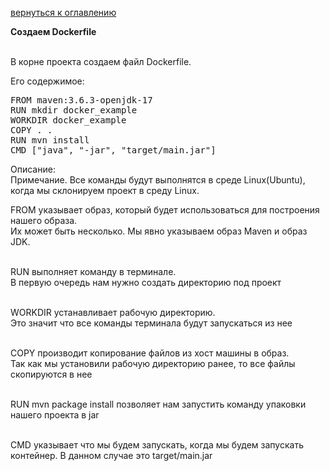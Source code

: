 <a href="/README.md">вернуться к оглавлению</a>

<b>Создаем Dockerfile</b> <br><br>

В корне проекта создаем файл Dockerfile.

Его содержимое:
<pre>
FROM maven:3.6.3-openjdk-17
RUN mkdir docker_example
WORKDIR docker_example
COPY . .
RUN mvn install
CMD ["java", "-jar", "target/main.jar"]
</pre>

Описание:<br>
Примечание. Все команды будут выполнятся в среде Linux(Ubuntu),<br>
когда мы склонируем проект в среду Linux.

FROM указывает образ, который будет использоваться для построения нашего образа. <br>
Их может быть несколько. Мы явно указываем образ Maven и образ JDK.<br><br>

RUN выполняет команду в терминале. <br>
В первую очередь нам нужно создать директорию под проект <br><br>

WORKDIR устанавливает рабочую директорию.  
Это значит что все команды терминала будут запускаться из нее <br><br>

COPY производит копирование файлов из хост машины в образ. <br>
Так как мы установили рабочую директорию ранее, то все файлы скопируются в нее <br><br>

RUN mvn package install позволяет нам запустить команду упаковки нашего проекта в jar <br><br>

CMD указывает что мы будем запускать, когда мы будем запускать контейнер. 
В данном случае это target/main.jar